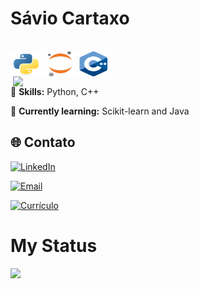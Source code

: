 # Sávio Cartaxo
<div style="display: inline_block" align="left"><br>
  <img align="center" alt="Python" height="40" width="50" src="https://raw.githubusercontent.com/devicons/devicon/master/icons/python/python-original.svg">
  <img align="center" alt="Jupyter" height="40" width="50" src="https://raw.githubusercontent.com/devicons/devicon/master/icons/jupyter/jupyter-original.svg">
  <img align="center" alt="C++" height="40" width="50" src="https://raw.githubusercontent.com/devicons/devicon/master/icons/cplusplus/cplusplus-original.svg">
</div>

<img src="https://raw.githubusercontent.com/MicaelliMedeiros/micaellimedeiros/master/image/computer-illustration.png" min-width="500px" max-width="500px" width="500px" align="right">

<p align="left">
  🐍 <strong>Skills:</strong> Python, C++
</p>

<p align="left">
  📘 <strong>Currently learning:</strong> Scikit-learn and Java
</p>

## 🌐 Contato

[![LinkedIn](https://img.shields.io/badge/LinkedIn-Savio%20Cartaxo-blue?style=for-the-badge&logo=linkedin)](https://www.linkedin.com/in/savio-cartaxo/)

[![Email](https://img.shields.io/badge/Gmail-Sávio%20Cartaxo-red?style=for-the-badge&logo=gmail)](https://mail.google.com/mail/?view=cm&fs=1&to=savio.ferreira.beltrao.cartaxo@ccc.ufcg.edu.br)

[![Currículo](https://img.shields.io/badge/📄%20Curr%C3%ADculo-PDF-black?style=for-the-badge&logo=adobeacrobatreader&logoColor=white)](https://1drv.ms/b/c/df5f01686a878af3/ER1qNFQyF3dOvuGF4A4dBcwBoSBhihL-k2HPwtfpTVPeoA?e=hCrapc)



# My Status

<div align="left">
    <img
      src="https://github-readme-stats.vercel.app/api/top-langs/?username=SavioCartaxo&layout=compact&langs_count=6&theme=dracula"
      height="180px"
    />
  </a>
</div>

